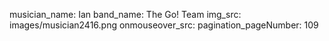 musician_name: Ian
band_name: The Go! Team
img_src: images/musician2416.png
onmouseover_src: 
pagination_pageNumber: 109